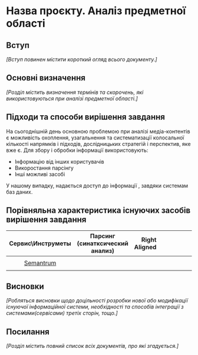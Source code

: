 # Назва проєкту. Аналіз предметної області

## Вступ

*[Вступ повинен містити короткий огляд всього документу.]*


## Основні визначення

*[Розділ містить визначення термінів та скорочень, які використовуються при аналізі предметної області.]*

## Підходи та способи вирішення завдання

На сьогоднішній день основною проблемою при аналізі медіа-контентів є можливість охоплення, узагальнення та систематизації колосальної кількості напрямків і підходів, дослідницьких стратегій і перспектив, яке вже є. Для збору і обробки інформації використовують:
* Інформацію від інших користувачів
* Викоростання парсінгу  
* Інші можливі засобі 

У нашому випадку, надається доступ до інформації , завдяки системам баз даних.

## Порівняльна характеристика існуючих засобів вирішення завдання

| Сервис\Инструметы| Парсинг (синатксический анализ)| Right Aligned |         |       |      |      |     |      |    |      |      |      |
|:----------------:|:---------------:               | -------------:|:-------:|:-----:|:----:|:----:|:---:|:----:|:--:|:----:|:----:|:----:|
|                  |                                |               |         |       |      |      |     |      |    |      |      |      |
| [Semantrum](https://promo.semantrum.net/uk/golovna/)                 |                                |               |         |       |      |      |     |      |    |      |   |   | | |
|                  |                                |               |         |       |      |      |     |      |    |      |      |      |

## Висновки

*[Робляться висновки щодо доцільності розробки нової або модифікації існуючої інформаційної системи, необхідності та способів інтеграції з системами(сервісами) третіх сторін, тощо.]*

## Посилання

*[Розділ містить повний список всіх документів, про які згадується.]*
